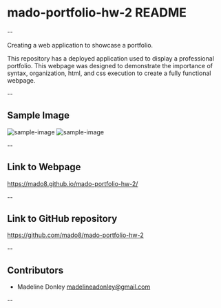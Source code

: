 # mado-portfolio-hw-2 README

--

Creating a web application to showcase a portfolio.

This repository has a deployed application used to display a professional portfolio. This webpage was designed to demonstrate the importance of syntax, organization, html, and css execution to create a fully functional webpage.

--

## Sample Image

![sample-image](<img width="1428" alt="webpage-1" src="https://user-images.githubusercontent.com/88465484/132628193-73c0928e-2ba8-4f9e-8c93-aff766165432.png">)
![sample-image](<img width="1432" alt="webpage-2" src="https://user-images.githubusercontent.com/88465484/132628271-f20271cb-de50-4f0a-b2d8-11bf2d231881.png">)

--

## Link to Webpage

https://mado8.github.io/mado-portfolio-hw-2/

--

## Link to GitHub repository

https://github.com/mado8/mado-portfolio-hw-2

--

## Contributors

- Madeline Donley madelineadonley@gmail.com

--

